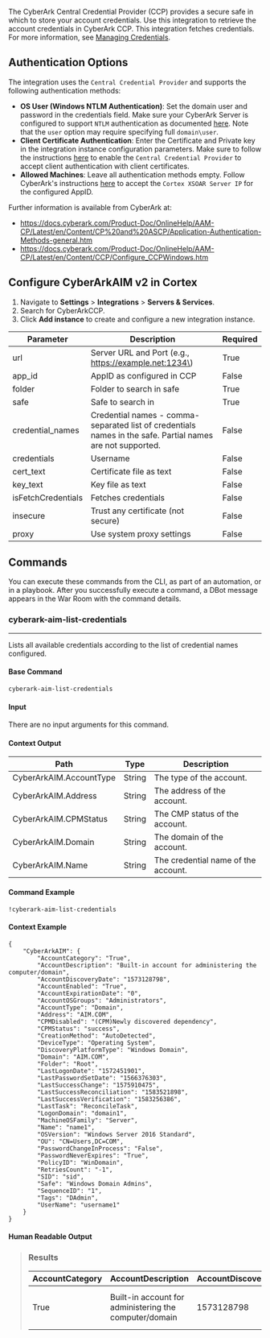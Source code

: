 The CyberArk Central Credential Provider (CCP) provides a secure safe in which to store your account credentials. Use this integration to retrieve the account credentials in CyberArk CCP. This integration fetches credentials. For more information, see [Managing Credentials](https://xsoar.pan.dev/docs/reference/articles/managing-credentials).

## Authentication Options

The integration uses the `Central Credential Provider` and supports the following authentication methods:

* **OS User (Windows NTLM Authentication)**: Set the domain user and password in the credentials field. Make sure your CyberArk Server is configured to support `NTLM` authentication as documented [here](https://docs.cyberark.com/Product-Doc/OnlineHelp/AAM-CP/Latest/en/Content/CCP/Configure_CCPWindows.htm#ConfigureWindowsDomainAuthentication). Note that the `user` option may require specifying full `domain\user`.
* **Client Certificate Authentication**: Enter the Certificate and Private key in the integration instance configuration parameters. Make sure to follow the instructions [here](https://docs.cyberark.com/Product-Doc/OnlineHelp/AAM-CP/Latest/en/Content/CCP/Configure_CCPWindows.htm#SecurecommunicationbetweenapplicationsandtheCentralCredentialProvider) to enable the `Central Credential Provider` to accept client authentication with client certificates.
* **Allowed Machines**: Leave all authentication methods empty. Follow CyberArk's instructions [here](https://docs.cyberark.com/Product-Doc/OnlineHelp/AAM-CP/Latest/en/Content/CP%20and%20ASCP/Application-Authentication-Methods-general.htm?tocpath=Administration%7CManage%20applications%7CApplication%20authentication%7CApplication%20authentication%20methods%7C_____0#allowed) to accept the `Cortex XSOAR Server IP` for the configured AppID.

Further information is available from CyberArk at:

* https://docs.cyberark.com/Product-Doc/OnlineHelp/AAM-CP/Latest/en/Content/CP%20and%20ASCP/Application-Authentication-Methods-general.htm
* https://docs.cyberark.com/Product-Doc/OnlineHelp/AAM-CP/Latest/en/Content/CCP/Configure_CCPWindows.htm

## Configure CyberArkAIM v2 in Cortex

1. Navigate to **Settings** > **Integrations** > **Servers & Services**.
2. Search for CyberArkCCP.
3. Click **Add instance** to create and configure a new integration instance.

| **Parameter** | **Description**                                                                                              | **Required** |
| --- |--------------------------------------------------------------------------------------------------------------| --- |
| url | Server URL and Port \(e.g., https://example.net:1234\)                                                       | True |
| app_id | AppID as configured in CCP                                                                                   | False |
| folder | Folder to search in safe                                                                                     | True |
| safe | Safe to search in                                                                                            | True |
| credential_names | Credential names \- comma\-separated list of credentials names in the safe. Partial names are not supported. | False |
| credentials | Username                                                                                                     | False |
| cert_text | Certificate file as text                                                                                     | False |
| key_text | Key file as text                                                                                             | False |
| isFetchCredentials | Fetches credentials                                                                                          | False |
| insecure | Trust any certificate \(not secure\)                                                                         | False |
| proxy | Use system proxy settings                                                                                    | False |

## Commands

You can execute these commands from the CLI, as part of an automation, or in a playbook.
After you successfully execute a command, a DBot message appears in the War Room with the command details.

### cyberark-aim-list-credentials

***
Lists all available credentials according to the list of credential names configured. 


#### Base Command

`cyberark-aim-list-credentials`

#### Input

There are no input arguments for this command.

#### Context Output

| **Path** | **Type** | **Description** |
| --- | --- | --- |
| CyberArkAIM.AccountType | String | The type of the account. | 
| CyberArkAIM.Address | String | The address of the account. | 
| CyberArkAIM.CPMStatus | String | The CMP status of the account. | 
| CyberArkAIM.Domain | String | The domain of the account. | 
| CyberArkAIM.Name | String | The credential name of the account. | 


#### Command Example

```!cyberark-aim-list-credentials```

#### Context Example

```
{
    "CyberArkAIM": {
        "AccountCategory": "True",
        "AccountDescription": "Built-in account for administering the computer/domain",
        "AccountDiscoveryDate": "1573128798",
        "AccountEnabled": "True",
        "AccountExpirationDate": "0",
        "AccountOSGroups": "Administrators",
        "AccountType": "Domain",
        "Address": "AIM.COM",
        "CPMDisabled": "(CPM)Newly discovered dependency",
        "CPMStatus": "success",
        "CreationMethod": "AutoDetected",
        "DeviceType": "Operating System",
        "DiscoveryPlatformType": "Windows Domain",
        "Domain": "AIM.COM",
        "Folder": "Root",
        "LastLogonDate": "1572451901",
        "LastPasswordSetDate": "1566376303",
        "LastSuccessChange": "1575910475",
        "LastSuccessReconciliation": "1583521898",
        "LastSuccessVerification": "1583256386",
        "LastTask": "ReconcileTask",
        "LogonDomain": "domain1",
        "MachineOSFamily": "Server",
        "Name": "name1",
        "OSVersion": "Windows Server 2016 Standard",
        "OU": "CN=Users,DC=COM",
        "PasswordChangeInProcess": "False",
        "PasswordNeverExpires": "True",
        "PolicyID": "WinDomain",
        "RetriesCount": "-1",
        "SID": "sid",
        "Safe": "Windows Domain Admins",
        "SequenceID": "1",
        "Tags": "DAdmin",
        "UserName": "username1"
    }
}
```

#### Human Readable Output

>### Results
>
>|AccountCategory|AccountDescription|AccountDiscoveryDate|AccountEnabled|AccountExpirationDate|AccountOSGroups|AccountType|Address|CPMDisabled|CPMStatus|CreationMethod|DeviceType|DiscoveryPlatformType|Domain|Folder|LastLogonDate|LastPasswordSetDate|LastSuccessChange|LastSuccessReconciliation|LastSuccessVerification|LastTask|LogonDomain|MachineOSFamily|Name|OSVersion|OU|PasswordChangeInProcess|PasswordNeverExpires|PolicyID|RetriesCount|SID|Safe|SequenceID|Tags|UserName|
>|---|---|---|---|---|---|---|---|---|---|---|---|---|---|---|---|---|---|---|---|---|---|---|---|---|---|---|---|---|---|---|---|---|---|---|
>| True | Built-in account for administering the computer/domain | 1573128798 | True | 0 | Administrators | Domain | AIM.COM | (CPM)Newly discovered dependency | success | AutoDetected | Operating System | Windows Domain | AIM.COM | Root | 1572451901 | 1566376303 | 1575910475 | 1583521898 | 1583256386 | ReconcileTask | domain1 | Server | name1 | Windows Server 2016 Standard | CN=Users,DC=COM | False | True | WinDomain | -1 | sid | Windows Domain Admins | 1 | DAdmin | username1 |